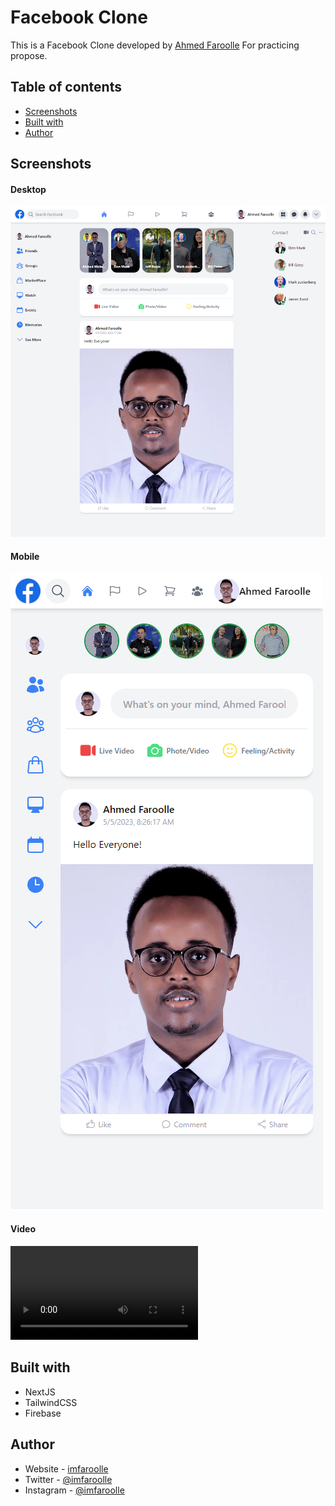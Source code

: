 # Facebook Clone

This is a Facebook Clone developed by [Ahmed Faroolle](https://www.imfaroolle.com/) For practicing propose.

## Table of contents

- [Screenshots](#links)
- [Built with](#built-with)
- [Author](#author)

## Screenshots

#### Desktop

![](./screenshots/Facebook.png)

#### Mobile

![](./screenshots/Facebook%20mobile.png)

#### Video

![](./screenshots/imfaroolle%20facebook%20clone.webm)

## Built with

- NextJS
- TailwindCSS
- Firebase

## Author

- Website - [imfaroolle](https://www.imfaroolle.com/)
- Twitter - [@imfaroolle](https://twitter.com/imfaroolle)
- Instagram - [@imfaroolle](https://www.instagram.com/imfaroolle/)
